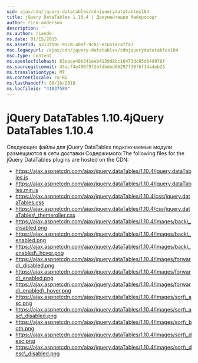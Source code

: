 ```yaml
---
uid: ajax/cdn/jquery-datatables/cdnjquerydatatables104
title: jQuery DataTables 1.10.4 | Документация Майкрософт
author: rick-anderson
description: ''
ms.author: riande
ms.date: 01/15/2015
ms.assetid: a313fb9c-93c8-40ef-9c81-e1651ecaffa3
msc.legacyurl: /ajax/cdn/jquery-datatables/cdnjquerydatatables104
msc.type: content
ms.openlocfilehash: 03eace40b341eeb4139d8bc10473dc85d649976f
ms.sourcegitcommit: 45ac74e400f9f2b7dbded66297730f6f14a4eb25
ms.translationtype: MT
ms.contentlocale: ru-RU
ms.lasthandoff: 08/16/2018
ms.locfileid: "41837589"
---
```

<a name="jquery-datatables-1104"></a><span data-ttu-id="7460c-102">jQuery DataTables 1.10.4</span><span class="sxs-lookup"><span data-stu-id="7460c-102">jQuery DataTables 1.10.4</span></span>
====================
<span data-ttu-id="7460c-103">Следующие файлы для jQuery DataTables подключаемые модули размещаются в сети доставки Содержимого:</span><span class="sxs-lookup"><span data-stu-id="7460c-103">The following files for the jQuery DataTables plugins are hosted on the CDN:</span></span>

- https://ajax.aspnetcdn.com/ajax/jquery.dataTables/1.10.4/jquery.dataTables.js
- https://ajax.aspnetcdn.com/ajax/jquery.dataTables/1.10.4/jquery.dataTables.min.js
- https://ajax.aspnetcdn.com/ajax/jquery.dataTables/1.10.4/css/jquery.dataTables.css
- https://ajax.aspnetcdn.com/ajax/jquery.dataTables/1.10.4/css/jquery.dataTables\_themeroller.css
- https://ajax.aspnetcdn.com/ajax/jquery.dataTables/1.10.4/images/back\_disabled.png
- https://ajax.aspnetcdn.com/ajax/jquery.dataTables/1.10.4/images/back\_enabled.png
- https://ajax.aspnetcdn.com/ajax/jquery.dataTables/1.10.4/images/back\_enabled\_hover.png
- https://ajax.aspnetcdn.com/ajax/jquery.dataTables/1.10.4/images/forward\_disabled.png
- https://ajax.aspnetcdn.com/ajax/jquery.dataTables/1.10.4/images/forward\_enabled.png
- https://ajax.aspnetcdn.com/ajax/jquery.dataTables/1.10.4/images/forward\_enabled\_hover.png
- https://ajax.aspnetcdn.com/ajax/jquery.dataTables/1.10.4/images/sort\_asc.png
- https://ajax.aspnetcdn.com/ajax/jquery.dataTables/1.10.4/images/sort\_asc\_disabled.png
- https://ajax.aspnetcdn.com/ajax/jquery.dataTables/1.10.4/images/sort\_both.png
- https://ajax.aspnetcdn.com/ajax/jquery.dataTables/1.10.4/images/sort\_desc.png
- https://ajax.aspnetcdn.com/ajax/jquery.dataTables/1.10.4/images/sort\_desc\_disabled.png
